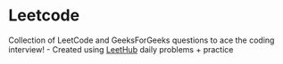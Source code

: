 # Leetcode    
Collection of LeetCode and GeeksForGeeks
questions to ace the coding interview! - Created using [LeetHub](https://github.com/QasimWani/LeetHub)
daily problems + practice         

